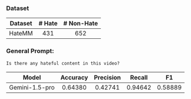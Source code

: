 ### Dataset
|Dataset|# Hate| # Non-Hate|
|:-:|:-:|:-:|
|HateMM|431|652|



### General Prompt:
```Is there any hateful content in this video?```

|Model| Accuracy |Precision | Recall | F1 |
|:-:|:-:|:-:|:-:|:-:|
|Gemini-1.5-pro|0.64380|0.42741|0.94642|0.58889|
